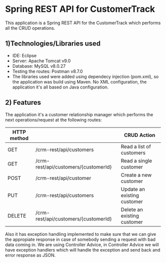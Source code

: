 # Spring REST API for CustomerTrack
  This application is a Spring REST API for the CustomerTrack which performs all the CRUD operations.
  
## 1)Technologies/Libraries used
- IDE: Eclipse 
- Server: Apache Tomcat v9.0
- Database: MySQL v8.0.27
- Testing the routes: Postman  v8.7.0
- The libraries used were added using dependecy injection (pom.xml), so the application was build using Maven. No XML configuration, the application it's all based on Java configuration.
	


## 2) Features
  The application it's a customer relationship manager which performs the next operations/request at the following routes:
	
| HTTP method      |                                  | CRUD Action |
| -----------------|----------------------            | ----- |
| GET              | /crm-rest/api/customers                   | Read a list of customers|
| GET              | /crm-rest/api/customers/{customerId}	    | Read a single customer |
| POST             | /crm-rest/api/customer                    | Create a new customer |
| PUT              | /crm-rest/api/customers             	    | Update an existing customer |
| DELETE           | /crm-rest/api/customers/{customerId}	    | Delete an existing customer |
  
  Also it has exception handling implemented to make sure that we can give the appropiate response in case of somebody sending a request with bad data coming in. We are using Controller Advice, in Controller Advice we will have exception handlers which will handle the exception and send back and error response as JSON.
